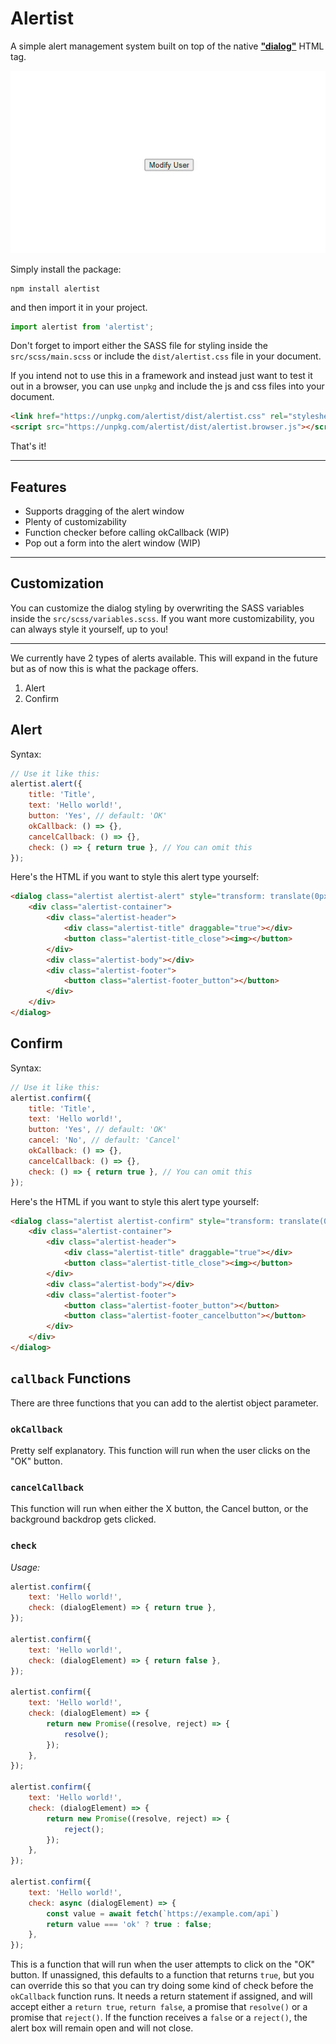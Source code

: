 # Alertist

A simple alert management system built on top of the native [**"dialog"**](https://developer.mozilla.org/en-US/docs/Web/HTML/Element/dialog) HTML tag.

![Demo of the Alertist Package](src/demo.gif "Demo of the Alertist Package")

Simply install the package:

```
npm install alertist
```

and then import it in your project.

```javascript
import alertist from 'alertist';
```

Don't forget to import either the SASS file for styling inside the
`src/scss/main.scss` or include the `dist/alertist.css` file in your
document.

If you intend not to use this in a framework and instead just want to test
it out in a browser, you can use `unpkg` and include the js and css files into
your document.

```html
<link href="https://unpkg.com/alertist/dist/alertist.css" rel="stylesheet">
<script src="https://unpkg.com/alertist/dist/alertist.browser.js"></script>
```

That's it!

---

## Features

- Supports dragging of the alert window
- Plenty of customizability
- Function checker before calling okCallback (WIP)
- Pop out a form into the alert window (WIP)

---

## Customization

You can customize the dialog styling by overwriting the SASS variables inside the
`src/scss/variables.scss`. If you want more customizability, you can always style it
yourself, up to you!

---

We currently have 2 types of alerts available. This will expand in the future but
as of now this is what the package offers.

1. Alert
2. Confirm

## Alert

Syntax:
```javascript
// Use it like this:
alertist.alert({
	title: 'Title',
	text: 'Hello world!',
	button: 'Yes', // default: 'OK'
	okCallback: () => {},
	cancelCallback: () => {},
	check: () => { return true }, // You can omit this
});
```

Here's the HTML if you want to style this alert type yourself:
```html
<dialog class="alertist alertist-alert" style="transform: translate(0px, 0px)">
	<div class="alertist-container">
		<div class="alertist-header">
			<div class="alertist-title" draggable="true"></div>
			<button class="alertist-title_close"><img></button>
		</div>
		<div class="alertist-body"></div>
		<div class="alertist-footer">
			<button class="alertist-footer_button"></button>
		</div>
	</div>
</dialog>
```

## Confirm

Syntax:
```javascript
// Use it like this:
alertist.confirm({
	title: 'Title',
	text: 'Hello world!',
	button: 'Yes', // default: 'OK'
	cancel: 'No', // default: 'Cancel'
	okCallback: () => {},
	cancelCallback: () => {},
	check: () => { return true }, // You can omit this
});
```

Here's the HTML if you want to style this alert type yourself:
```html
<dialog class="alertist alertist-confirm" style="transform: translate(0px, 0px)">
	<div class="alertist-container">
		<div class="alertist-header">
			<div class="alertist-title" draggable="true"></div>
			<button class="alertist-title_close"><img></button>
		</div>
		<div class="alertist-body"></div>
		<div class="alertist-footer">
			<button class="alertist-footer_button"></button>
			<button class="alertist-footer_cancelbutton"></button>
		</div>
	</div>
</dialog>
```

## `callback` Functions

There are three functions that you can add to the alertist object parameter.

### `okCallback`

Pretty self explanatory. This function will run when the user clicks on the "OK" button.

### `cancelCallback`

This function will run when either the X button, the Cancel button, or the background backdrop
gets clicked.

### `check`

*Usage:*
```javascript
alertist.confirm({
	text: 'Hello world!',
	check: (dialogElement) => { return true },
});

alertist.confirm({
	text: 'Hello world!',
	check: (dialogElement) => { return false },
});

alertist.confirm({
	text: 'Hello world!',
	check: (dialogElement) => {
		return new Promise((resolve, reject) => {
			resolve();
		});
	},
});

alertist.confirm({
	text: 'Hello world!',
	check: (dialogElement) => {
		return new Promise((resolve, reject) => {
			reject();
		});
	},
});

alertist.confirm({
	text: 'Hello world!',
	check: async (dialogElement) => {
		const value = await fetch(`https://example.com/api`)
		return value === 'ok' ? true : false;
	},
});
```

This is a function that will run when the user attempts to click on the "OK" button. If unassigned,
this defaults to a function that returns `true`, but you can override this so that you can try doing
some kind of check before the `okCallback` function runs. It needs a return statement if assigned, and 
will accept either a `return true`, `return false`, a promise that `resolve()` or a promise that
`reject()`. If the function receives a `false` or a `reject()`, the alert box will remain open and will
not close.
